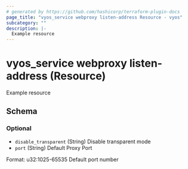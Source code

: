 ```yaml
---
# generated by https://github.com/hashicorp/terraform-plugin-docs
page_title: "vyos_service webproxy listen-address Resource - vyos"
subcategory: ""
description: |-
  Example resource
---
```


# vyos_service webproxy listen-address (Resource)

Example resource



<!-- schema generated by tfplugindocs -->
## Schema

### Optional

- `disable_transparent` (String) Disable transparent mode
- `port` (String) Default Proxy Port

Format: u32:1025-65535
Default port number
